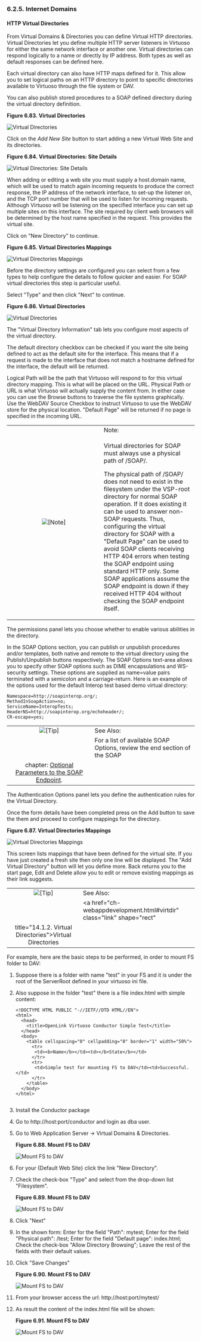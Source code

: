 <div>

<div>

<div>

<div>

### 6.2.5. Internet Domains

</div>

</div>

</div>

<div>

<div>

<div>

<div>

#### HTTP Virtual Directories

</div>

</div>

</div>

From Virtual Domains & Directories you can define Virtual HTTP
directories. Virtual Directories let you define multiple HTTP server
listeners in Virtuoso for either the same network interface or another
one. Virtual directories can respond logically to a name or directly by
IP address. Both types as well as default responses can be defined here.

Each virtual directory can also have HTTP maps defined for it. This
allow you to set logical paths on an HTTP directory to point to specific
directories available to Virtuoso through the file system or DAV.

You can also publish stored procedures to a SOAP defined directory
during the virtual directory definition.

<div>

<div>

**Figure 6.83. Virtual Directories**

<div>

<div>

![Virtual Directories](images/ui/admvirtdir001.png)

</div>

</div>

</div>

  

</div>

Click on the <span class="emphasis">*Add New Site*</span> button to
start adding a new Virtual Web Site and its directories.

<div>

<div>

**Figure 6.84. Virtual Directories: Site Details**

<div>

<div>

![Virtual Directories: Site Details](images/ui/admvirtdir002.png)

</div>

</div>

</div>

  

</div>

When adding or editing a web site you must supply a host.domain name,
which will be used to match again incoming requests to produce the
correct response, the IP address of the network interface, to set-up the
listener on, and the TCP port number that will be used to listen for
incoming requests. Although Virtuoso will be listening on the specified
interface you can set up multiple sites on this interface. The site
required by client web browsers will be determined by the host name
specified in the request. This provides the virtual site.

Click on "New Directory" to continue.

<div>

<div>

**Figure 6.85. Virtual Directories Mappings**

<div>

<div>

![Virtual Directories Mappings](images/ui/admvirtdir003.png)

</div>

</div>

</div>

  

</div>

Before the directory settings are configured you can select from a few
types to help configure the details to follow quicker and easier. For
SOAP virtual directories this step is particular useful.

Select "Type" and then click "Next" to continue.

<div>

<div>

**Figure 6.86. Virtual Directories**

<div>

<div>

![Virtual Directories](images/ui/admvirtdir004.png)

</div>

</div>

</div>

  

</div>

The "Virtual Directory Information" tab lets you configure most aspects
of the virtual directory.

The default directory checkbox can be checked if you want the site being
defined to act as the default site for the interface. This means that if
a request is made to the interface that does not match a hostname
defined for the interface, the default will be returned.

Logical Path will be the path that Virtuoso will respond to for this
virtual directory mapping. This is what will be placed on the URL.
Physical Path or URL is what Virtuoso will actually supply the content
from. In either case you can use the Browse buttons to traverse the file
systems graphically. Use the WebDAV Source Checkbox to instruct Virtuoso
to use the WebDAV store for the physical location. "Default Page" will
be returned if no page is specified in the incoming URL.

<div>

<table data-border="0" data-summary="Note: Note:">
<colgroup>
<col style="width: 50%" />
<col style="width: 50%" />
</colgroup>
<tbody>
<tr class="odd">
<td rowspan="2" style="text-align: center;" data-valign="top"
width="25"><img src="images/note.png" alt="[Note]" /></td>
<td style="text-align: left;">Note:</td>
</tr>
<tr class="even">
<td style="text-align: left;" data-valign="top"><p>Virtual directories
for SOAP must always use a physical path of /SOAP/.</p>
<p>The physical path of /SOAP/ does not need to exist in the filesystem
under the VSP-root directory for normal SOAP operation. If it does
existing it can be used to answer non-SOAP requests. Thus, configuring
the virtual directory for SOAP with a "Default Page" can be used to
avoid SOAP clients receiving HTTP 404 errors when testing the SOAP
endpoint using standard HTTP only. Some SOAP applications assume the
SOAP endpoint is down if they received HTTP 404 without checking the
SOAP endpoint itself.</p></td>
</tr>
</tbody>
</table>

</div>

The permissions panel lets you choose whether to enable various
abilities in the directory.

In the SOAP Options section, you can publish or unpublish procedures
and/or templates, both native and remote to the virtual directory using
the Publish/Unpublish buttons respectively. The SOAP Options text-area
allows you to specify other SOAP options such as DIME encapsulations and
WS-security settings. These options are supplied as name=value pairs
terminated with a semicolon and a carriage-return. Here is an example
of the options used for the default Interop test based demo virtual
directory:

``` programlisting
Namespace=http://soapinterop.org/;
MethodInSoapAction=no;
ServiceName=InteropTests;
HeaderNS=http://soapinterop.org/echoheader/;
CR-escape=yes;
```

<div>

|                            |                                                                              |
|:--------------------------:|:-----------------------------------------------------------------------------|
| ![\[Tip\]](images/tip.png) | See Also:                                                                    |
|                            | For a list of available SOAP Options, review the end section of the SOAP                            
                               chapter: <a href="ch-webservices.html#soapoptions" class="link" shape="rect"                                                       title="17.1.20. SOAP Endpoint Options">Optional Parameters to the SOAP                                                             Endpoint</a>.                                                                |

</div>

The Authentication Options panel lets you define the authentication
rules for the Virtual Directory.

Once the form details have been completed press on the Add button to
save the them and proceed to configure mappings for the directory.

<div>

<div>

**Figure 6.87. Virtual Directories Mappings**

<div>

<div>

![Virtual Directories Mappings](images/ui/admvirtdir006.png)

</div>

</div>

</div>

  

</div>

This screen lists mappings that have been defined for the virtual site.
If you have just created a fresh site then only one line will be
displayed. The "Add Virtual Directory" button will let you define more.
Back returns you to the start page, Edit and Delete allow you to edit or
remove existing mappings as their link suggests.

<div>

|                            |                                                                       |
|:--------------------------:|:----------------------------------------------------------------------|
| ![\[Tip\]](images/tip.png) | See Also:                                                             |
|                            | <a href="ch-webappdevelopment.html#virtdir" class="link" shape="rect"         
                               title="14.1.2. Virtual Directories">Virtual Directories</a>           |

</div>

For example, here are the basic steps to be performed, in order to mount
FS folder to DAV:

<div>

1.  Suppose there is a folder with name "test" in your FS and it is
    under the root of the ServerRoot defined in your virtuoso ini file.

2.  Also suppose in the folder "test" there is a file index.html with
    simple content:

    ``` programlisting
    <!DOCTYPE HTML PUBLIC "-//IETF//DTD HTML//EN">
    <html>
      <head>
        <title>OpenLink Virtuoso Conductor Simple Test</title>
      </head>
      <body>
        <table cellspacing="0" cellpadding="0" border="1" width="50%">
          <tr>
           <td><b>Name</b></td><td></b>State</b></td>
          </tr>
          <tr>
           <td>Simple test for mounting FS to DAV</td><td>Successful.</td>
          </tr>
        </table>
      </body>
    </html>
      
    ```

3.  Install the Conductor package

4.  Go to http://host:port/conductor and login as dba user.

5.  Go to Web Application Server -\> Virtual Domains & Directories.

    <div>

    <div>

    **Figure 6.88. Mount FS to DAV**

    <div>

    <div>

    ![Mount FS to DAV](images/ui/admvirtdir011.png)

    </div>

    </div>

    </div>

      

    </div>

6.  For your {Default Web Site} click the link "New Directory".

7.  Check the check-box "Type" and select from the drop-down list
    "Filesystem".

    <div>

    <div>

    **Figure 6.89. Mount FS to DAV**

    <div>

    <div>

    ![Mount FS to DAV](images/ui/admvirtdir012.png)

    </div>

    </div>

    </div>

      

    </div>

8.  Click "Next"

9.  In the shown form: Enter for the field "Path": mytest; Enter for the
    field "Physical path": /test; Enter for the field "Default page":
    index.html; Check the check-box "Allow Directory Browsing"; Leave
    the rest of the fields with their default values.

10. Click "Save Changes"

    <div>

    <div>

    **Figure 6.90. Mount FS to DAV**

    <div>

    <div>

    ![Mount FS to DAV](images/ui/admvirtdir013.png)

    </div>

    </div>

    </div>

      

    </div>

11. From your browser access the url: http://host:port/mytest/

12. As result the content of the index.html file will be shown:

    <div>

    <div>

    **Figure 6.91. Mount FS to DAV**

    <div>

    <div>

    ![Mount FS to DAV](images/ui/admvirtdir014.png)

    </div>

    </div>

    </div>

      

    </div>

</div>

</div>

</div>
